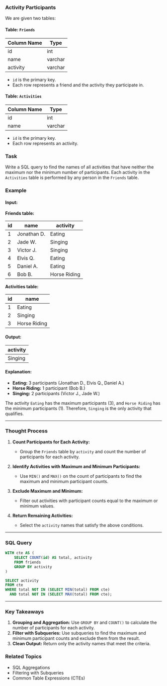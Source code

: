 ### Activity Participants
We are given two tables:

#### Table: `Friends`

| Column Name | Type    |
|-------------|---------|
| id          | int     |
| name        | varchar |
| activity    | varchar |

- `id` is the primary key.
- Each row represents a friend and the activity they participate in.

#### Table: `Activities`

| Column Name | Type    |
|-------------|---------|
| id          | int     |
| name        | varchar |

- `id` is the primary key.
- Each row represents an activity.

### Task
Write a SQL query to find the names of all activities that have neither the maximum nor the minimum number of participants. Each activity in the `Activities` table is performed by any person in the `Friends` table.

### Example
#### Input:
**Friends table:**

| id | name        | activity     |
|----|-------------|--------------|
| 1  | Jonathan D. | Eating       |
| 2  | Jade W.     | Singing      |
| 3  | Victor J.   | Singing      |
| 4  | Elvis Q.    | Eating       |
| 5  | Daniel A.   | Eating       |
| 6  | Bob B.      | Horse Riding |

**Activities table:**

| id | name         |
|----|--------------|
| 1  | Eating       |
| 2  | Singing      |
| 3  | Horse Riding |

#### Output:

| activity |
|----------|
| Singing  |

#### Explanation:
- **Eating:** 3 participants (Jonathan D., Elvis Q., Daniel A.)
- **Horse Riding:** 1 participant (Bob B.)
- **Singing:** 2 participants (Victor J., Jade W.)

The activity `Eating` has the maximum participants (3), and `Horse Riding` has the minimum participants (1). Therefore, `Singing` is the only activity that qualifies.

---

### Thought Process
1. **Count Participants for Each Activity:**
   - Group the `Friends` table by `activity` and count the number of participants for each activity.

2. **Identify Activities with Maximum and Minimum Participants:**
   - Use `MIN()` and `MAX()` on the count of participants to find the maximum and minimum participant counts.

3. **Exclude Maximum and Minimum:**
   - Filter out activities with participant counts equal to the maximum or minimum values.

4. **Return Remaining Activities:**
   - Select the `activity` names that satisfy the above conditions.

---

### SQL Query
```sql
WITH cte AS (
    SELECT COUNT(id) AS total, activity
    FROM friends
    GROUP BY activity
)

SELECT activity 
FROM cte
WHERE total NOT IN (SELECT MIN(total) FROM cte)
  AND total NOT IN (SELECT MAX(total) FROM cte);
```

---

### Key Takeaways
1. **Grouping and Aggregation:** Use `GROUP BY` and `COUNT()` to calculate the number of participants for each activity.
2. **Filter with Subqueries:** Use subqueries to find the maximum and minimum participant counts and exclude them from the result.
3. **Clean Output:** Return only the activity names that meet the criteria.

### Related Topics
- SQL Aggregations
- Filtering with Subqueries
- Common Table Expressions (CTEs)
